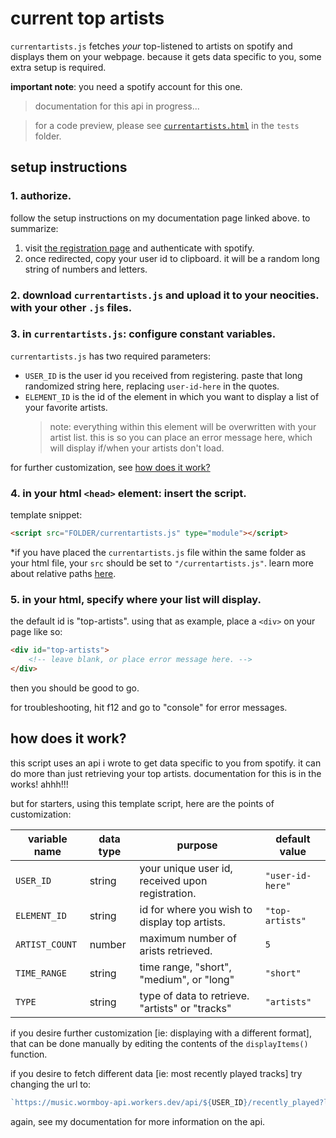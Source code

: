 # current top artists

`currentartists.js` fetches *your* top-listened to artists on spotify and displays them on your webpage. because it gets data specific to you, some extra setup is required.

**important note**: you need a spotify account for this one.

> documentation for this api in progress...

> for a code preview, please see [`currentartists.html`](../../tests/currentartists.html) in the `tests` folder.


## setup instructions

### 1. authorize.

follow the setup instructions on my documentation page linked above. to summarize:

1. visit [the registration page](https://music.wormboy-api.workers.dev/register) and authenticate with spotify.
2. once redirected, copy your user id to clipboard. it will be a random long string of numbers and letters.

### 2. download `currentartists.js` and upload it to your neocities. with your other `.js` files.

### 3. in `currentartists.js`: configure constant variables.

`currentartists.js` has two required parameters:
- `USER_ID` is the user id you received from registering. paste that long randomized string here, replacing `user-id-here` in the quotes.
- `ELEMENT_ID` is the id of the element in which you want to display a list of your favorite artists.
    > note: everything within this element will be overwritten with your artist list. this is so you can place an error message here, which will display if/when your artists don't load.

for further customization, see [how does it work?](#how-does-it-work)

### 4. in your html `<head>` element: insert the script.

template snippet: 
```html
<script src="FOLDER/currentartists.js" type="module"></script>
```

*if you have placed the `currentartists.js` file within the same folder as your html file, your `src` should be set to `"/currentartists.js"`. learn more about relative paths [here](https://www.w3schools.com/Html/html_filepaths.asp).

### 5. in your html, specify where your list will display.

the default id is "top-artists". using that as example, place a `<div>` on your page like so:

```html
<div id="top-artists">
    <!-- leave blank, or place error message here. -->
</div>
```

then you should be good to go.

for troubleshooting, hit f12 and go to "console" for error messages.


## how does it work?

this script uses an api i wrote to get data specific to you from spotify. it can do more than just retrieving your top artists. documentation for this is in the works! ahhh!!!

but for starters, using this template script, here are the points of customization:

| variable name      | data type | purpose                                              | default value      |
|--------------------|-----------|------------------------------------------------------|--------------------|
| `USER_ID`          | string    | your unique user id, received upon registration.     | `"user-id-here"`   
| `ELEMENT_ID`       | string    | id for where you wish to display top artists.        | `"top-artists"`
| `ARTIST_COUNT`     | number    | maximum number of arists retrieved.                  | `5`
| `TIME_RANGE`       | string    | time range, "short", "medium", or "long"             | `"short"`
| `TYPE`             | string    | type of data to retrieve. "artists" or "tracks"      | `"artists"`

if you desire further customization [ie: displaying with a different format], that can be done manually by editing the contents of the `displayItems()` function.

if you desire to fetch different data [ie: most recently played tracks] try changing the url to:
```js
`https://music.wormboy-api.workers.dev/api/${USER_ID}/recently_played?limit=${ARTIST_COUNT}`
```

again, see my documentation for more information on the api.
